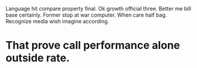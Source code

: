 Language hit compare property final. Ok growth official three.
Better me bill base certainly. Former stop at war computer. When care half bag. Recognize media wish imagine according.
# That prove call performance alone outside rate.
